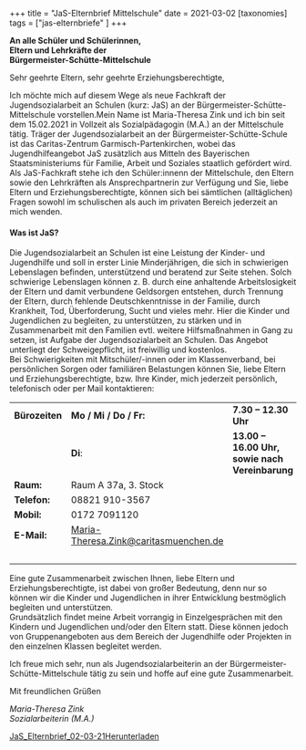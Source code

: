 +++
title = "JaS-Elternbrief Mittelschule"
date = 2021-03-02
[taxonomies]
tags = ["jas-elternbriefe" ]
+++

**An alle Schüler und Schülerinnen,**  
**Eltern und Lehrkräfte der**  
**Bürgermeister-Schütte-Mittelschule**

Sehr geehrte Eltern, sehr geehrte Erziehungsberechtigte,

Ich möchte mich auf diesem Wege als neue Fachkraft der Jugendsozialarbeit an Schulen (kurz: JaS) an der Bürgermeister-Schütte-Mittelschule vorstellen.Mein Name ist Maria-Theresa Zink und ich bin seit dem 15.02.2021 in Vollzeit als Sozialpädagogin (M.A.) an der Mittelschule tätig. Träger der Jugendsozialarbeit an der Bürgermeister-Schütte-Schule ist das Caritas-Zentrum Garmisch-Partenkirchen, wobei das Jugendhilfeangebot JaS zusätzlich aus Mitteln des Bayerischen Staatsministeriums für Familie, Arbeit und Soziales staatlich gefördert wird. Als JaS-Fachkraft stehe ich den Schüler:innenn der Mittelschule, den Eltern sowie den Lehrkräften als Ansprechpartnerin zur Verfügung und Sie, liebe Eltern und Erziehungsberechtigte, können sich bei sämtlichen (alltäglichen) Fragen sowohl im schulischen als auch im privaten Bereich jederzeit an mich wenden.

#### Was ist JaS?

Die Jugendsozialarbeit an Schulen ist eine Leistung der Kinder- und Jugendhilfe und soll in erster Linie Minderjährigen, die sich in schwierigen Lebenslagen befinden, unterstützend und beratend zur Seite stehen. Solch schwierige Lebenslagen können z. B. durch eine anhaltende Arbeitslosigkeit der Eltern und damit verbundene Geldsorgen entstehen, durch Trennung der Eltern, durch fehlende Deutschkenntnisse in der Familie, durch Krankheit, Tod, Überforderung, Sucht und vieles mehr. Hier die Kinder und Jugendlichen zu begleiten, zu unterstützen, zu stärken und in Zusammenarbeit mit den Familien evtl. weitere Hilfsmaßnahmen in Gang zu setzen, ist Aufgabe der Jugendsozialarbeit an Schulen. Das Angebot unterliegt der Schweigepflicht, ist freiwillig und kostenlos.  
Bei Schwierigkeiten mit Mitschüler/-innen oder im Klassenverband, bei persönlichen Sorgen oder familiären Belastungen können Sie, liebe Eltern und Erziehungsberechtigte, bzw. Ihre Kinder, mich jederzeit persönlich, telefonisch oder per Mail kontaktieren:

<table><tbody><tr><td><strong>Bürozeiten</strong></td><td><strong>Mo / Mi / Do / Fr:</strong></td><td><strong>7.30 – 12.30 Uhr</strong></td></tr><tr><td>&nbsp;</td><td><strong>Di</strong>:</td><td><strong>13.00 – 16.00 Uhr, sowie nach Vereinbarung</strong></td></tr><tr><td><strong>Raum:</strong></td><td>Raum A 37a, 3. Stock</td><td>&nbsp;</td></tr><tr><td><strong>Telefon:</strong></td><td>08821 910-3567</td><td>&nbsp;</td></tr><tr><td><strong>Mobil:</strong></td><td>0172 7091120</td><td>&nbsp;</td></tr><tr><td><strong>E-Mail:</strong></td><td><a href="maito:Maria-Theresa.Zink@caritasmuenchen.de">Maria-Theresa.Zink@caritasmuenchen.de</a></td></tr><tr><td>&nbsp;</td><td>&nbsp;</td><td>&nbsp;</td></tr></tbody></table>

Eine gute Zusammenarbeit zwischen Ihnen, liebe Eltern und Erziehungsberechtigte, ist dabei von großer Bedeutung, denn nur so können wir die Kinder und Jugendlichen in ihrer Entwicklung bestmöglich begleiten und unterstützen.  
Grundsätzlich findet meine Arbeit vorrangig in Einzelgesprächen mit den Kindern und Jugendlichen und/oder den Eltern statt. Diese können jedoch von Gruppenangeboten aus dem Bereich der Jugendhilfe oder Projekten in den einzelnen Klassen begleitet werden.

Ich freue mich sehr, nun als Jugendsozialarbeiterin an der Bürgermeister-Schütte-Mittelschule tätig zu sein und hoffe auf eine gute Zusammenarbeit.

Mit freundlichen Grüßen

_Maria-Theresa Zink_  
_Sozialarbeiterin (M.A.)_

[JaS\_Elternbrief\_02-03-21](https://volksschule-partenkirchen.de/wp-content/uploads/2021/03/JaS_Elternbrief_02-03-21.pdf)[Herunterladen](https://volksschule-partenkirchen.de/wp-content/uploads/2021/03/JaS_Elternbrief_02-03-21.pdf)
